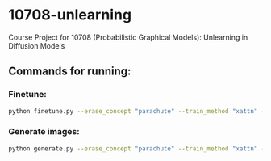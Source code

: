 # 10708-unlearning
Course Project for 10708 (Probabilistic Graphical Models): Unlearning in Diffusion Models


## Commands for running:


### Finetune:
```bash
python finetune.py --erase_concept "parachute" --train_method "xattn" --iterations 100 --lr 1e-5
```

### Generate images:
```bash
python generate.py --erase_concept "parachute" --train_method "xattn" --output_dir tmp --finetuner --model_dir "models_new" --epochs 20
```